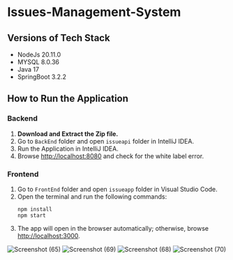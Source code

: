 # Issues-Management-System

## Versions of Tech Stack
- NodeJs 20.11.0
- MYSQL 8.0.36
- Java 17
- SpringBoot 3.2.2

## How to Run the Application

### Backend
1. **Download and Extract the Zip file.**
2. Go to `BackEnd` folder and open `issueapi` folder in IntelliJ IDEA.
3. Run the Application in IntelliJ IDEA.
4. Browse [http://localhost:8080](http://localhost:8080) and check for the white label error.

### Frontend
1. Go to `FrontEnd` folder and open `issueapp` folder in Visual Studio Code.
2. Open the terminal and run the following commands:
    ```
    npm install
    npm start
    ```
3. The app will open in the browser automatically; otherwise, browse [http://localhost:3000](http://localhost:3000).

![Screenshot (65)](https://github.com/Hasitha7/Issues-Management-System/assets/45654397/20b635ba-66b5-4c6e-a05b-5ed3a23cfc86)
![Screenshot (69)](https://github.com/Hasitha7/Issues-Management-System/assets/45654397/23d32845-0da2-4e5a-a95d-dc81d50f98ff)
![Screenshot (68)](https://github.com/Hasitha7/Issues-Management-System/assets/45654397/7c4c5b9d-c1e6-4d85-b51e-dac776961df4)
![Screenshot (70)](https://github.com/Hasitha7/Issues-Management-System/assets/45654397/0d67b1fc-43de-4462-802f-dd175fa4a6b8)







